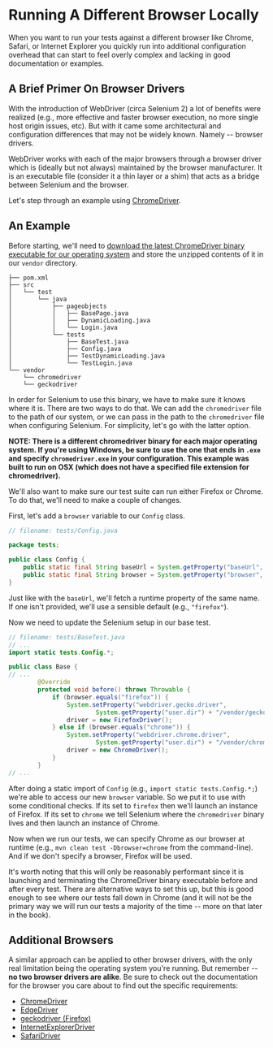 # Running A Different Browser Locally

When you want to run your tests against a different browser like Chrome, Safari, or Internet Explorer you quickly run into additional configuration overhead that can start to feel overly complex and lacking in good documentation or examples.

## A Brief Primer On Browser Drivers

With the introduction of WebDriver (circa Selenium 2) a lot of benefits were realized (e.g., more effective and faster browser execution, no more single host origin issues, etc). But with it came some architectural and configuration differences that may not be widely known. Namely -- browser drivers.

WebDriver works with each of the major browsers through a browser driver which is (ideally but not always) maintained by the browser manufacturer. It is an executable file (consider it a thin layer or a shim) that acts as a bridge between Selenium and the browser.

Let's step through an example using [ChromeDriver](https://sites.google.com/a/chromium.org/chromedriver/).

## An Example

Before starting, we'll need to [download the latest ChromeDriver binary executable for our operating system](http://chromedriver.storage.googleapis.com/index.html) and store the unzipped contents of it in our `vendor` directory.

```text
├── pom.xml
├── src
│   └── test
│       └── java
│           ├── pageobjects
│           │   ├── BasePage.java
│           │   ├── DynamicLoading.java
│           │   └── Login.java
│           └── tests
│               ├── BaseTest.java
│               ├── Config.java
│               ├── TestDynamicLoading.java
│               └── TestLogin.java
└── vendor
    └── chromedriver
    └── geckodriver
```

In order for Selenium to use this binary, we have to make sure it knows where it is. There are two ways to do that. We can add the `chromedriver` file to the path of our system, or we can pass in the path to the `chromedriver` file when configuring Selenium. For simplicity, let's go with the latter option.

__NOTE: There is a different chromedriver binary for each major operating system. If you're using Windows, be sure to use the one that ends in `.exe` and specify `chromedriver.exe` in your configuration. This example was built to run on OSX (which does not have a specified file extension for chromedriver).__

We'll also want to make sure our test suite can run either Firefox or Chrome. To do that, we'll need to make a couple of changes.

First, let's add a `browser` variable to our `Config` class.

```java
// filename: tests/Config.java

package tests;

public class Config {
    public static final String baseUrl = System.getProperty("baseUrl", "http://the-internet.herokuapp.com");
    public static final String browser = System.getProperty("browser", "firefox");
}
```

Just like with the `baseUrl`, we'll fetch a runtime property of the same name. If one isn't provided, we'll use a sensible default (e.g., `"firefox"`).

Now we need to update the Selenium setup in our base test.

```java
// filename: tests/BaseTest.java
// ...
import static tests.Config.*;

public class Base {
// ...
        @Override
        protected void before() throws Throwable {
            if (browser.equals("firefox")) {
                System.setProperty("webdriver.gecko.driver",
                        System.getProperty("user.dir") + "/vendor/geckodriver");
                driver = new FirefoxDriver();
            } else if (browser.equals("chrome")) {
                System.setProperty("webdriver.chrome.driver",
                        System.getProperty("user.dir") + "/vendor/chromedriver");
                driver = new ChromeDriver();
            }
        }
// ...
```

After doing a static import of `Config` (e.g., `import static tests.Config.*;`) we're able to access our new `browser` variable. So we put it to use with some conditional checks. If its set to `firefox` then we'll launch an instance of Firefox. If its set to `chrome` we tell Selenium where the `chromedriver` binary lives and then launch an instance of Chrome.

Now when we run our tests, we can specify Chrome as our browser at runtime (e.g., `mvn clean test -Dbrowser=chrome` from the command-line). And if we don't specify a browser, Firefox will be used.

It's worth noting that this will only be reasonably performant since it is launching and terminating the ChromeDriver binary executable before and after every test. There are alternative ways to set this up, but this is good enough to see where our tests fall down in Chrome (and it will not be the primary way we will run our tests a majority of the time -- more on that later in the book).

## Additional Browsers

A similar approach can be applied to other browser drivers, with the only real limitation being the operating system you're running. But remember -- __no two browser drivers are alike__. Be sure to check out the documentation for the browser you care about to find out the specific requirements:

+ [ChromeDriver](https://sites.google.com/a/chromium.org/chromedriver/)
+ [EdgeDriver](https://docs.microsoft.com/en-us/microsoft-edge/webdriver)
+ [geckodriver (Firefox)](https://github.com/mozilla/geckodriver)
+ [InternetExplorerDriver](https://github.com/SeleniumHQ/selenium/wiki/InternetExplorerDriver)
+ [SafariDriver](https://developer.apple.com/documentation/webkit/testing_with_webdriver_in_safari)


